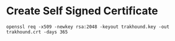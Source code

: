 # Create Self Signed Certificate

```
openssl req -x509 -newkey rsa:2048 -keyout trakhound.key -out trakhound.crt -days 365
```